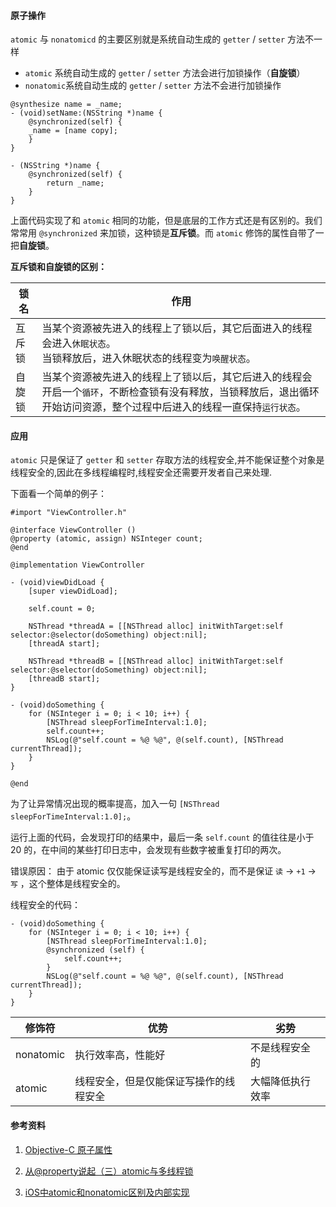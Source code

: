#### 原子操作

`atomic` 与 `nonatomicd` 的主要区别就是系统自动生成的 `getter` / `setter` 方法不一样

* `atomic` 系统自动生成的 `getter` / `setter` 方法会进行加锁操作（**自旋锁**）
* `nonatomic`系统自动生成的 `getter` / `setter` 方法不会进行加锁操作


```
@synthesize name = _name;
- (void)setName:(NSString *)name {
    @synchronized(self) {
    _name = [name copy];
    }
}

- (NSString *)name {
    @synchronized(self) {
        return _name;
    }
}
```

上面代码实现了和 `atomic` 相同的功能，但是底层的工作方式还是有区别的。我们常常用 `@synchronized` 来加锁，这种锁是**互斥锁**。而 `atomic` 修饰的属性自带了一把**自旋锁**。

**互斥锁和自旋锁的区别：**

| 锁名   | 作用                                                         |
| ------ | ------------------------------------------------------------ |
| 互斥锁 | 当某个资源被先进入的线程上了锁以后，其它后面进入的线程会进入`休眠状态`。<br>当锁释放后，进入休眠状态的线程变为`唤醒状态`。 |
| 自旋锁 | 当某个资源被先进入的线程上了锁以后，其它后进入的线程会开启一个`循环`，不断检查锁有没有释放，当锁释放后，退出循环开始访问资源，整个过程中后进入的线程一直保持`运行状态`。 |



#### 应用

`atomic` 只是保证了 `getter` 和 `setter` 存取方法的线程安全,并不能保证整个对象是线程安全的,因此在多线程编程时,线程安全还需要开发者自己来处理.

下面看一个简单的例子：

```
#import "ViewController.h"

@interface ViewController ()
@property (atomic, assign) NSInteger count;
@end

@implementation ViewController

- (void)viewDidLoad {
    [super viewDidLoad];
    
    self.count = 0;
    
    NSThread *threadA = [[NSThread alloc] initWithTarget:self selector:@selector(doSomething) object:nil];
    [threadA start];
    
    NSThread *threadB = [[NSThread alloc] initWithTarget:self selector:@selector(doSomething) object:nil];
    [threadB start];
}

- (void)doSomething {
    for (NSInteger i = 0; i < 10; i++) {
        [NSThread sleepForTimeInterval:1.0];
        self.count++;
        NSLog(@"self.count = %@ %@", @(self.count), [NSThread currentThread]);
    }
}

@end
```

为了让异常情况出现的概率提高，加入一句 `[NSThread sleepForTimeInterval:1.0];`。

运行上面的代码，会发现打印的结果中，最后一条 `self.count` 的值往往是小于 20 的，在中间的某些打印日志中，会发现有些数字被重复打印的两次。

错误原因： 由于 atomic 仅仅能保证读写是线程安全的，而不是保证 `读` -> `+1` -> `写` ，这个整体是线程安全的。

线程安全的代码：

```
- (void)doSomething {
    for (NSInteger i = 0; i < 10; i++) {
        [NSThread sleepForTimeInterval:1.0];
        @synchronized (self) {
            self.count++;
        }
        NSLog(@"self.count = %@ %@", @(self.count), [NSThread currentThread]);
    }
}
```

|修饰符|优势|劣势|
|---|---|---|
|nonatomic | 执行效率高，性能好 | 不是线程安全的|
|atomic    | 线程安全，但是仅能保证写操作的线程安全 | 大幅降低执行效率|



#### 参考资料

1. [Objective-C 原子属性](http://liuduo.me/2018/02/08/objective-c-atomic/)

2. [从@property说起（三）atomic与多线程锁](https://segmentfault.com/a/1190000008808143)

3. [iOS中atomic和nonatomic区别及内部实现](https://juejin.im/post/5a31dc76f265da430c11d3ab)